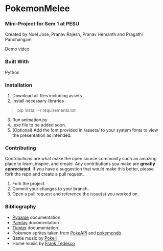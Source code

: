 # PokemonMelee
### Mini-Project for Sem 1 at PESU
Created by Noel Jose, Pranav Rajesh, Pranav Hemanth and Pragathi Panchangam

[Demo video](https://drive.google.com/file/d/1iYvNo40w9AlxT6qL_pDkEM4LF-xWldfA/view?usp=sharing)

### Built With
Python


### Installation
1. Download all files including assets
2. Install necessary libraries
> pip install -r requirements.txt 
3. Run animation.py
4. .exe file to be added soon.
5. (Optional) Add the font provided in /assets/ to your system fonts to view the presentation as intended.

### Contributing
Contributions are what make the open source community such an amazing place to learn, inspire, and create. Any contributions you make are **greatly appreciated**.
If you have a suggestion that would make this better, please fork the repo and create a pull request.

1. Fork the project.
2. Commit your changes to your branch. 
3. Open a pull request and reference the issue(s) you worked on.

### Bibliography
* [Pygame](https://www.pygame.org/docs) documentation 
* [Pandas](https://pandas.pydata.org/docs) documentation
* [Tkinter](https://docs.python.org/3/library/tk.html) documentation
* Pokemon sprites taken from [PokeAPI](https://github.com/PokeAPI) and [pokemondb](https://www.pokemondb.net/sprites)
* Battle music by [Pokeli](https://www.youtube.com/@Pokeli)
* Home music by [Frank Tedesco](https://www.youtube.com/@tedescoarchive)

